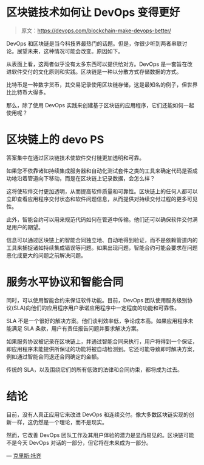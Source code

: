 # 区块链技术如何让 DevOps 变得更好

> 原文：<https://devops.com/blockchain-make-devops-better/>

DevOps 和区块链是当今科技界最热门的话题。但是，你很少听到两者串联讨论。展望未来，这种情况可能会改变。原因如下。

从表面上看，这两者似乎没有太多东西可以提供给对方。DevOps 是一套旨在改进软件交付的文化原则和实践。区块链是一种以分散方式存储数据的方式。

比特币是一种数字货币，其交易记录使用区块链存储，这是最知名的例子，但世界比比特币大得多。

那么，除了使用 DevOps 实践来创建基于区块链的应用程序，它们还能如何一起使用呢？

# **区块链上的 devo PS**

答案集中在通过区块链技术使软件交付链更加透明和可靠。

如果您不依靠诸如持续集成服务器和自动化测试套件之类的工具来确定代码是否成功地沿着管道向下移动，而是在区块链上记录数据，会怎么样？

这将使软件交付更加透明，从而提高软件质量和可靠性。区块链上的任何人都可以立即查看应用程序交付状态和软件问题信息，从而提供对持续交付过程的更多可见性。

此外，智能合约可以用来规范代码如何在管道中传输。他们还可以确保软件交付满足用户的期望。

信息可以通过区块链上的智能合同独立地、自动地得到验证，而不是依赖管道内的工具来捕捉诸如持续集成错误等问题。如果出现问题，智能合约可能会要求在问题恶化成更大的问题之前解决问题。

# **服务水平协议和智能合同**

同时，可以使用智能合约来保证软件功能。目前，DevOps 团队使用服务级别协议(SLA)向他们的应用程序用户承诺应用程序中一定程度的功能和可靠性。

SLA 不是一个很好的解决方案。他们谈判效率低，争论成本高。如果应用程序未能满足 SLA 条款，用户有责任报告问题并要求解决方案。

如果服务协议被记录在区块链上，并通过智能合同来执行，用户将得到一个保证，即应用程序未能提供所保证的功能将被自动检测到。它还可能导致即时解决方案，例如通过智能合同退还合同确定的金额。

传统的 SLA，以及围绕它们的所有低效的法律和合同约束，都将成为过去。

# **结论**

目前，没有人真正应用它来改进 DevOps 和连续交付。像大多数区块链实现的创新一样，这仍然是一个理论，而不是现实。

然而，它改善 DevOps 团队工作及其用户体验的潜力是显而易见的。区块链可能不是今天 DevOps 对话的一部分，但它将在未来成为一部分。

— [克里斯·托齐](https://devops.com/author/chris-tozzi/)